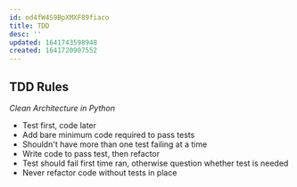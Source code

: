 ```yaml
---
id: od4fW4S9BpXMXF89fiaco
title: TDD
desc: ''
updated: 1641743598948
created: 1641720907552
---
```


## TDD Rules
_Clean Architecture in Python_

- Test first, code later
- Add bare minimum code required to pass tests
- Shouldn't have more than one test failing at a time
- Write code to pass test, then refactor
- Test should fail first time ran, otherwise question whether test is needed
- Never refactor code without tests in place

